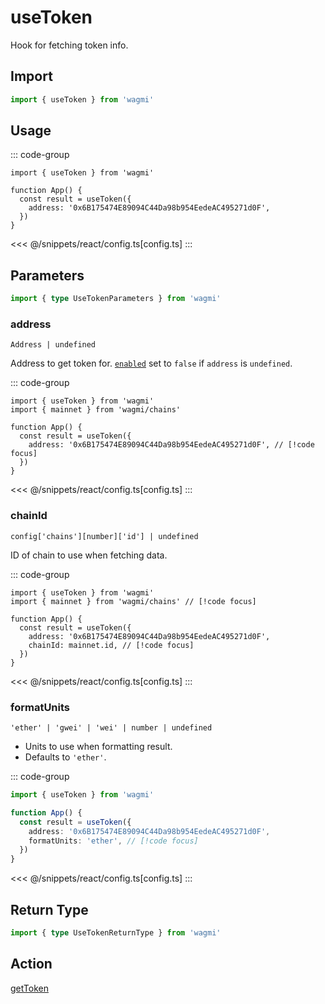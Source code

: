 <script setup>
const packageName = 'wagmi'
const actionName = 'getToken'
const typeName = 'GetToken'
const TData = '{ address: Address; decimals: number; name: string; symbol: string; totalSupply: { formatted: string; value: bigint; }; }'
const TError = 'GetTokenError'
</script>

# useToken

Hook for fetching token info.

## Import

```ts
import { useToken } from 'wagmi'
```

## Usage

::: code-group
```tsx [index.tsx]
import { useToken } from 'wagmi'

function App() {
  const result = useToken({
    address: '0x6B175474E89094C44Da98b954EedeAC495271d0F',
  })
}
```
<<< @/snippets/react/config.ts[config.ts]
:::

## Parameters

```ts
import { type UseTokenParameters } from 'wagmi'
```

### address

`Address | undefined`

Address to get token for. [`enabled`](#enabled) set to `false` if `address` is `undefined`.

::: code-group
```tsx [index.tsx]
import { useToken } from 'wagmi'
import { mainnet } from 'wagmi/chains'

function App() {
  const result = useToken({
    address: '0x6B175474E89094C44Da98b954EedeAC495271d0F', // [!code focus]
  })
}
```
<<< @/snippets/react/config.ts[config.ts]
:::

### chainId

`config['chains'][number]['id'] | undefined`

ID of chain to use when fetching data.

::: code-group
```tsx [index.tsx]
import { useToken } from 'wagmi'
import { mainnet } from 'wagmi/chains' // [!code focus]

function App() {
  const result = useToken({
    address: '0x6B175474E89094C44Da98b954EedeAC495271d0F',
    chainId: mainnet.id, // [!code focus]
  })
}
```
<<< @/snippets/react/config.ts[config.ts]
:::

### formatUnits

`'ether' | 'gwei' | 'wei' | number | undefined`

- Units to use when formatting result.
- Defaults to `'ether'`.

::: code-group
```ts [index.ts]
import { useToken } from 'wagmi'

function App() {
  const result = useToken({
    address: '0x6B175474E89094C44Da98b954EedeAC495271d0F',
    formatUnits: 'ether', // [!code focus]
  })
}
```
<<< @/snippets/react/config.ts[config.ts]
:::


<!--@include: @shared/query-options.md-->

## Return Type

```ts
import { type UseTokenReturnType } from 'wagmi'
```

<!--@include: @shared/query-result.md-->

<!--@include: @shared/query-imports.md-->

## Action

[getToken](/core/actions/getToken)